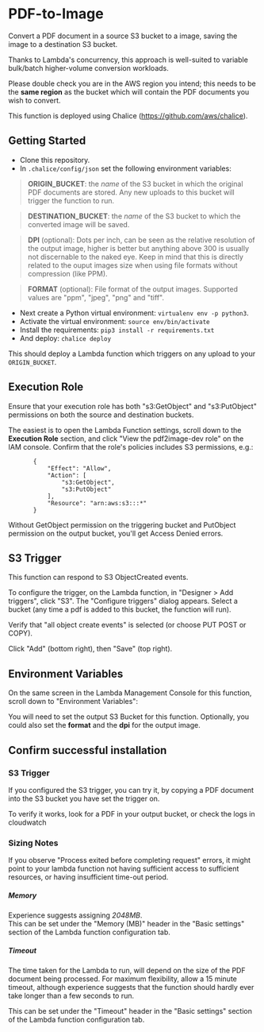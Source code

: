 # PDF-to-Image
Convert a PDF document in a source S3 bucket to a image, saving the image to a destination S3 bucket.

Thanks to Lambda's concurrency, this approach is well-suited to variable bulk/batch higher-volume conversion workloads.

Please double check you are in the AWS region you intend; this needs to be the **same region** as the bucket which will contain the PDF documents you wish to convert.

This function is deployed using Chalice (https://github.com/aws/chalice).

## Getting Started
- Clone this repository.
- In `.chalice/config/json` set the following environment variables:

> **ORIGIN_BUCKET**: the _name_ of the S3 bucket in which the original PDF documents are stored.  Any new uploads to this bucket will trigger the function to run.

> **DESTINATION_BUCKET**: the _name_ of the S3 bucket to which the converted image will be saved.

> **DPI** (optional): Dots per inch, can be seen as the relative resolution of the output image, higher is better but anything above 300 is usually not discernable to the naked eye. Keep in mind that this is directly related to the ouput images size when using file formats without compression (like PPM).

> **FORMAT** (optional): File format of the output images.  Supported values are "ppm", "jpeg", "png" and "tiff".

- Next create a Python virtual environment: `virtualenv env -p python3`.
- Activate the virtual environment: `source env/bin/activate`
- Install the requirements: `pip3 install -r requirements.txt`
- And deploy: `chalice deploy`

This should deploy a Lambda function which triggers on any upload to your `ORIGIN_BUCKET`. 

## Execution Role

Ensure that your execution role has both "s3:GetObject" and "s3:PutObject" permissions on both the source and destination buckets.

The easiest is to open the Lambda Function settings, scroll down to the **Execution Role** section, and click "View the
 pdf2image-dev role" on the IAM console.  Confirm that the role's policies includes S3 permissions, e.g.:

 ```
        {
            "Effect": "Allow",
            "Action": [
                "s3:GetObject",
                "s3:PutObject"
            ],
            "Resource": "arn:aws:s3:::*"
        }
```

Without GetObject permission on the triggering bucket and PutObject permission on the output bucket, you'll get Access Denied errors.

## S3 Trigger
This function can respond to S3 ObjectCreated events. 

To configure the trigger, on the Lambda function, in "Designer > Add triggers", click "S3". The "Configure triggers" dialog appears.
Select a bucket (any time a pdf is added to this bucket, the function will run).

Verify that "all object create events" is selected (or choose PUT POST or COPY).

Click "Add" (bottom right), then "Save" (top right).

## Environment Variables

On the same screen in the Lambda Management Console for this function, scroll down to "Environment Variables":

You will need to set the output S3 Bucket for this function.  Optionally, you could also set the **format** and the **dpi** for the output image.


## Confirm successful installation
### S3 Trigger
If you configured the S3 trigger, you can try it, by copying a PDF document into the S3 bucket you have set the trigger on.

To verify it works, look for a PDF in your output bucket, or check the logs in cloudwatch

### Sizing Notes
If you observe "Process exited before completing request" errors, it might point to your lambda function not having sufficient access to sufficient resources, or having insufficient time-out period.
##### Memory
Experience suggests assigning *2048MB*.  
This can be set under the "Memory (MB)" header in the "Basic settings" section of the Lambda function configuration tab.

##### Timeout
The time taken for the Lambda to run, will depend on the size of the PDF document being processed.  For maximum flexibility, allow a 15 minute timeout, although experience suggests that the function should hardly ever take longer than a few seconds to run. 

This can be set under the "Timeout" header in the "Basic settings" section of the Lambda function configuration tab.
